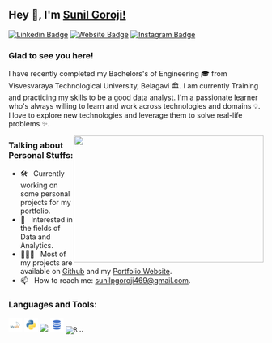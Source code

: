 ## Hey 👋, I'm [Sunil Goroji!](https://github.com/sunilg-1)

[![Linkedin Badge](https://img.shields.io/badge/-LinkedIn-0e76a8?style=flat-square&logo=Linkedin&logoColor=white)](https://www.linkedin.com/in/sunilgoroji/)
[![Website Badge](https://img.shields.io/badge/Website-3b5998?style=flat-square&logo=google-chrome&logoColor=white)](https://sunilg-1.github.io/)
[![Instagram Badge](https://img.shields.io/badge/-Instagram-e4405f?style=flat-square&logo=Instagram&logoColor=white)](https://www.instagram.com/sunil_g_1/)


### Glad to see you here!

I have recently completed my Bachelors's of Engineering 🎓 from Visvesvaraya Technological University, Belagavi 🏛. I am currently Training and practicing my skills to be a good data analyst. I'm a passionate learner who's always willing to learn and work across technologies and domains 💡. I love to explore new technologies and leverage them to solve real-life problems ✨.



<img align="right" height="250" width="375" alt="" src="https://i.pinimg.com/originals/fc/71/63/fc71635c7f1b09ed30413f59bb749582.gif" />

### Talking about Personal Stuffs:

- 🛠 &nbsp; Currently working on some personal projects for my portfolio.
- 🚀 &nbsp; Interested in the fields of Data and Analytics.
- 👨🏻‍💻 &nbsp; Most of my projects are available on [Github](https://github.com/sunilg-1) and my [Portfolio Website](https://sunilg-1.github.io/).
- 📫 &nbsp; How to reach me: sunilpgoroji469@gmail.com.

### Languages and Tools:

<code><img height="27" src="https://raw.githubusercontent.com/github/explore/80688e429a7d4ef2fca1e82350fe8e3517d3494d/topics/mysql/mysql.png" alt="mysql"></code>
<code><img height="27" src="https://raw.githubusercontent.com/github/explore/80688e429a7d4ef2fca1e82350fe8e3517d3494d/topics/python/python.png" alt="python"></code>
<code><img height="27" src="https://i.pinimg.com/originals/86/35/88/863588a71e465cc3aa5d822c0feafea9.png"></code>
<code><img height="27" src="https://raw.githubusercontent.com/github/explore/80688e429a7d4ef2fca1e82350fe8e3517d3494d/topics/sql/sql.png" alt="sql"></code>
<code><img height="27" src="https://e7.pngegg.com/pngimages/251/533/png-clipart-programming-language-statistics-python-data-analysis-c-programming-language-icon-blue-text.png" alt="R"></code> ..

